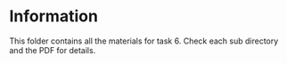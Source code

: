 # Information

This folder contains all the materials for task 6.
Check each sub directory and the PDF for details.
